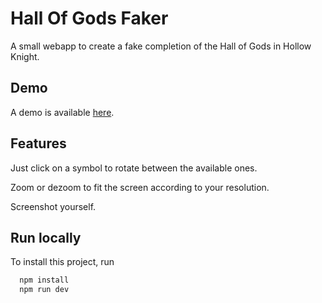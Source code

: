 # Hall Of Gods Faker

A small webapp to create a fake completion of the Hall of Gods in Hollow Knight.

## Demo

A demo is available [here](https://fsabre.github.io/hall-of-gods-faker/).

## Features

Just click on a symbol to rotate between the available ones.

Zoom or dezoom to fit the screen according to your resolution.

Screenshot yourself.

## Run locally

To install this project, run

```bash
  npm install
  npm run dev
```
